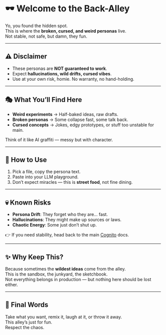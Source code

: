 # 🕶️ Welcome to the Back-Alley

Yo, you found the hidden spot.  
This is where the **broken, cursed, and weird personas** live.  
Not stable, not safe, but damn, they fun.  

---

## ⚠️ Disclaimer
- These personas are **NOT guaranteed to work**.  
- Expect **hallucinations, wild drifts, cursed vibes**.  
- Use at your own risk, homie. No warranty, no hand-holding.  

---

## 🎭 What You’ll Find Here
- **Weird experiments** → Half-baked ideas, raw drafts.  
- **Broken personas** → Some collapse fast, some talk back.  
- **Cursed concepts** → Jokes, edgy prototypes, or stuff too unstable for main.  

Think of it like AI graffiti — messy but with character.

---

## 🚪 How to Use
1. Pick a file, copy the persona text.  
2. Paste into your LLM playground.  
3. Don’t expect miracles — this is **street food**, not fine dining.  

---

## 💀 Known Risks
- **Persona Drift**: They forget who they are… fast.  
- **Hallucinations**: They might make up sources or laws.  
- **Chaotic Energy**: Some just don’t shut up.  

👉 If you need stability, head back to the main [Cognito](.../Cognito) docs.  

---

## ✨ Why Keep This?
Because sometimes the **wildest ideas** come from the alley.  
This is the sandbox, the junkyard, the sketchbook.  
Not everything belongs in production — but nothing here should be lost either.  

---

## 🧃 Final Words
Take what you want, remix it, laugh at it, or throw it away.  
This alley’s just for fun.  
Respect the chaos.  
